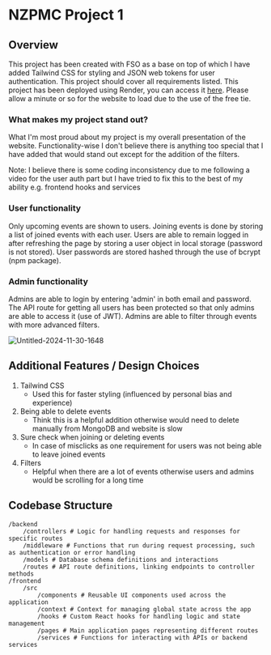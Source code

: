 # NZPMC Project 1

## Overview

This project has been created with FSO as a base on top of which I have added Tailwind CSS for styling and JSON web tokens for user authentication. This project should cover all requirements listed. This project has been deployed using Render, you can access it [here](https://project-1-jfmi.onrender.com/). Please allow a minute or so for the website to load due to the use of the free tie.

### What makes my project stand out?

What I'm most proud about my project is my overall presentation of the website. Functionality-wise I don't believe there is anything too special that I have added that would stand out except for the addition of the filters.

Note: I believe there is some coding inconsistency due to me following a video for the user auth part but I have tried to fix this to the best of my ability e.g. frontend hooks and services

### User functionality

Only upcoming events are shown to users. Joining events is done by storing a list of joined events with each user. Users are able to remain logged in after refreshing the page by storing a user object in local storage (password is not stored). User passwords are stored hashed through the use of bcrypt (npm package).

### Admin functionality

Admins are able to login by entering 'admin' in both email and password. The API route for getting all users has been protected so that only admins are able to access it (use of JWT). Admins are able to filter through events with more advanced filters.

![Untitled-2024-11-30-1648](https://github.com/user-attachments/assets/7f36ca91-6600-44b2-b94a-f5197922a755)

## Additional Features / Design Choices

1. Tailwind CSS
    - Used this for faster styling (influenced by personal bias and experience)
2. Being able to delete events
    - Think this is a helpful addition otherwise would need to delete manually from MongoDB and website is slow
3. Sure check when joining or deleting events
    - In case of misclicks as one requirement for users was not being able to leave joined events
4. Filters
    - Helpful when there are a lot of events otherwise users and admins would be scrolling for a long time

## Codebase Structure

```
/backend
    /controllers # Logic for handling requests and responses for specific routes
    /middleware # Functions that run during request processing, such as authentication or error handling
    /models # Database schema definitions and interactions
    /routes # API route definitions, linking endpoints to controller methods
/frontend
    /src
        /components # Reusable UI components used across the application
        /context # Context for managing global state across the app
        /hooks # Custom React hooks for handling logic and state management
        /pages # Main application pages representing different routes
        /services # Functions for interacting with APIs or backend services
```
